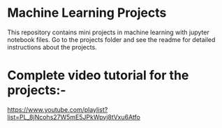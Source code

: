 # Machine Learning Projects
This repository contains mini projects in machine learning with jupyter notebook files.
Go to the projects folder and see the readme for detailed instructions about the projects.

# Complete video tutorial for the projects:-
https://www.youtube.com/playlist?list=PL_8jNcohs27W5mE5JPkWpvj8tVxu6Atfo
